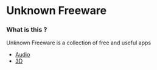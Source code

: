 # Unknown Freeware

### What is this ?
Unknown Freeware is a collection of free and useful apps

* [Audio](./Audio.md)
* [3D](./3D.md)
